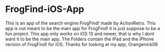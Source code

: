 # FrogFind-iOS-App
This is an app of the search engine FrogFind! made by ActionRetro. 
This app is not meant to be the main app for FrogFind! it is just suppose to be a fun project.
This app only works on iOS 13 and newer, that is why I dont want it to be the main app.
The Folders contain the iPad and the iPhone version of FrogFind! for iOS.
Thanks for looking at my app, Orangenick08
